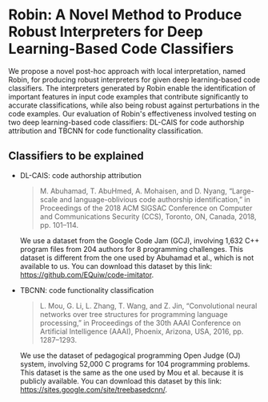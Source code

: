 # Robin: A Novel Method to Produce Robust Interpreters for Deep Learning-Based Code Classifiers

We propose a novel post-hoc approach with local interpretation, named Robin, for producing robust interpreters for given deep learning-based code classifiers. The interpreters generated by Robin enable the identification of important features in input code examples that contribute significantly to accurate classifications, while also being robust against perturbations in the code examples. Our evaluation of Robin's effectiveness involved testing on two deep learning-based code classifiers: DL-CAIS for code authorship attribution and TBCNN for code functionality classification.

## Classifiers to be explained
- DL-CAIS: code authorship attribution

  > M. Abuhamad, T. AbuHmed, A. Mohaisen, and D. Nyang, “Large-scale and language-oblivious code authorship identification,” in Proceedings of the 2018 ACM SIGSAC Conference on Computer and Communications Security (CCS), Toronto, ON, Canada, 2018, pp. 101–114.

  We use a dataset from the Google Code Jam (GCJ), involving 1,632 C++ program files from 204 authors for 8 programming challenges. This dataset is different from the one used by Abuhamad et al., which is not available to us. You can download this dataset by this link: https://github.com/EQuiw/code-imitator.

- TBCNN: code functionality classification

  > L. Mou, G. Li, L. Zhang, T. Wang, and Z. Jin, “Convolutional neural networks over tree structures for programming language processing,” in Proceedings of the 30th AAAI Conference on Artificial Intelligence (AAAI), Phoenix, Arizona, USA, 2016, pp. 1287–1293.

  We use the dataset of pedagogical programming Open Judge (OJ) system, involving 52,000 C programs for 104 programming problems. This dataset is the same as the one used by Mou et al. because it is publicly available. You can download this dataset by this link: https://sites.google.com/site/treebasedcnn/.
